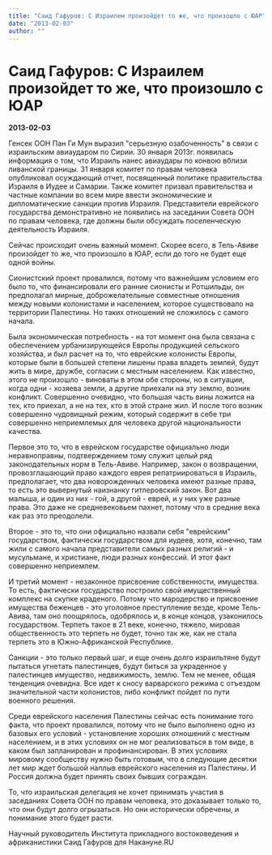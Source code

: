 ```yaml
---
title: "Саид Гафуров: С Израилем произойдет то же, что произошло с ЮАР"
date: "2013-02-03"
author: ""
---
```


# Саид Гафуров: С Израилем произойдет то же, что произошло с ЮАР

**2013-02-03** 

Генсек ООН Пан Ги Мун выразил "серьезную озабоченность" в связи с израильским авиаударом по Сирии. 30 января 2013г. появилась информация о том, что Израиль нанес авиаудары по конвою вблизи ливанской границы. 31 января комитет по правам человека опубликовал осуждающий отчет, посвященный политике правительства Израиля в Иудее и Самарии. Также комитет призвал правительства и частные компании во всем мире ввести экономические и дипломатические санкции против Израиля. Представители еврейского государства демонстративно не появились на заседании Совета ООН по правам человека, где должны были обсуждать поселенческую деятельность Израиля.

Сейчас происходит очень важный момент. Скорее всего, в Тель-Авиве произойдет то же, что произошло в ЮАР, если до того не будет еще одной войны.

Сионистский проект провалился, потому что важнейшим условием его было то, что финансировали его ранние сионисты и Ротшильды, он предполагал мирные, доброжелательные совместные отношения между новыми колонистами и населением, которое существовало на территории Палестины. Но таких отношений не сложилось с самого начала.

Была экономическая потребность - на тот момент она была связана с обеспечением урбанизирующейся Европы продукцией сельского хозяйства, и был расчет на то, что еврейские колонисты Европы, которые были в большей степени лишены права владеть землей, будут жить в мире, дружбе, согласии с местным населением. Как известно, этого не произошло - виноваты в этом обе стороны, но в ситуации, когда одни - хозяева земли, а другие приехали на эту землю, возник конфликт. Совершенно очевидно, что большая часть вины ложится на тех, кто приехал, а не на тех, кто в этой стране жил. И после того возник совершенно чудовищный режим, который содержит в себе три совершенно неприемлемых для человека другой национальности качества.

Первое это то, что в еврейском государстве официально люди неравноправны, подтверждением тому служит целый ряд законодательных норм в Тель-Авиве. Например, закон о возвращении, провозглашающий право каждого еврея репатриироваться в Израиль, предполагает, что два новорожденных человека имеют разные права, то есть это вывернутый наизнанку гитлеровский закон. Вот два малыша, и один из них - гой, а другой - еврей, и у них уже разные права. Это даже не средневековьем пахнет, потому что в средние века как раз это преодолели.

Второе - это то, что они официально назвали себя "еврейским" государством, фактически государством для иудеев, хотя, конечно, там жили с самого начала представители самых разных религий - и мусульмане, и христиане, люди разных конфессий. И этот факт совершенно неприемлем.

И третий момент - незаконное присвоение собственности, имущества. То есть, фактически государство построило свой имущественный комплекс на скупке краденого. Потому что мародерство и присвоение имущества беженцев - это уголовное преступление везде, кроме Тель-Авива, там оно поощрялось, одобрялось и, в конце концов, узаконилось государством. Терпеть такое в 21 веке, конечно, тяжело, мировая общественность это терпеть не будет, точно так же, как не стала терпеть это в Южно-Африканской Республике.

Санкции - это только первый шаг, и еще очень долго израильтяне будут пытаться угнетать палестинцев, будут биться за украденное у палестинцев имущество, недвижимость, землю. Тем не менее, общая тенденция очевидна. Все идет к сносу варварского режима с отъездом значительной части колонистов, либо конфликт пойдет по пути военного решения.

Среди еврейского населения Палестины сейчас есть понимание того факта, что проект провалился, потому что не было выполнено одно из базовых его условий - установление хороших отношений с местным населением, и в этих условиях он не мог реализоваться в том виде, в каком был запланирован и профинансирован. В этих условиях мировому сообществу нужно быть готовым, что в следующие десятки лет мир ждет большой наплыв еврейского населения из Палестины. И Россия должна будет принять своих бывших сограждан.

То, что израильская делегация не хочет принимать участия в заседаниях Совета ООН по правам человека, это доказывает только то, что они будут долго огрызаться. Но они исторически обречены, и понимание этого будет расти.

Научный руководитель Института прикладного востоковедения и африканистики Саид Гафуров для Накануне.RU